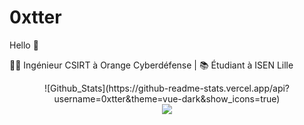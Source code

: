 # 0xtter
 Hello :wave:
 
🧑‍💻 Ingénieur CSIRT à Orange Cyberdéfense | 📚 Étudiant à ISEN Lille

<center>![Github_Stats](https://github-readme-stats.vercel.app/api?username=0xtter&theme=vue-dark&show_icons=true)</center>

<center><img src="https://github-readme-stats.vercel.app/api/top-langs/?username=0xtter&theme=cobalt&show_icons=true"></center>
